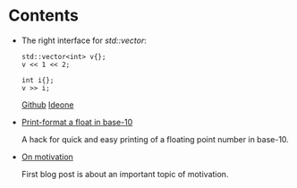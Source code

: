 
#   Contents

  * The right interface for *std::vector*:

        std::vector<int> v{};
        v << 1 << 2;

        int i{};
        v >> i;

    [Github](https://github.com/alexpolt/poetry/blob/master/vector-push.cpp) [Ideone](http://ideone.com/glqESs)


  * [Print-format a float in base-10](print-fp.html)  
  
    A hack for quick and easy printing of a floating point number in base-10.


  * [On motivation](motivation.html)  
  
    First blog post is about an important topic of motivation.


